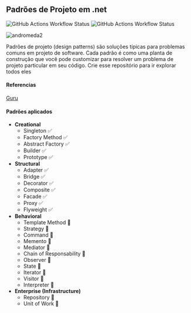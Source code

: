 ## Padrões de Projeto em .net

![GitHub Actions Workflow Status](https://img.shields.io/github/actions/workflow/status/wodsonluiz/DesignPattnersImplementation/dotnet.yml)
![GitHub Actions Workflow Status](https://img.shields.io/github/actions/workflow/status/wodsonluiz/DesignPattnersImplementation/codeql.yml?style=flat&label=codeql)



![andromeda2](https://github.com/user-attachments/assets/783b35b4-c1a0-4a6f-b0d9-a9c1ad49292c)

Padrões de projeto (design patterns) são soluções típicas para problemas comuns em projeto de software. 
Cada padrão é como uma planta de construção que você pode customizar para resolver um problema de projeto particular em seu código.
Crie esse repositório para ir explorar todos eles

#### Referencias
[Guru](https://refactoring.guru/pt-br/design-patterns)

#### Padrões aplicados

- **Creational**
    - Singleton :white_check_mark:
    - Factory Method :white_check_mark:
    - Abstract Factory :white_check_mark:
    - Builder :white_check_mark:
    - Prototype :white_check_mark:
- **Structural**
    - Adapter :white_check_mark:
    - Bridge :white_check_mark:
    - Decorator :white_check_mark:
    - Composite :white_check_mark:
    - Facade :white_check_mark:
    - Proxy :white_check_mark:
    - Flyweight :white_check_mark:
- **Behavioral**
    - Template Method :construction:
    - Strategy :construction:
    - Command :construction:
    - Memento :construction:
    - Mediator :construction:
    - Chain of Responsability :construction:
    - Observer :construction:
    - State :construction:
    - Iterator :construction:
    - Visitor :construction:
    - Interpreter :construction:
- **Enterprise (Infrastructure)**
    - Repository :construction:
    - Unit of Work :construction:
